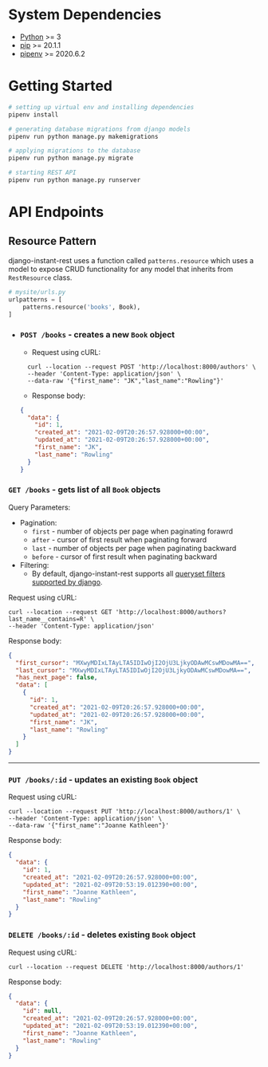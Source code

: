 # System Dependencies

- [Python](https://www.python.org/downloads/) >= 3 
- [pip]() >= 20.1.1
- [pipenv](https://pipenv.pypa.io/en/latest/) >= 2020.6.2

# Getting Started
```sh
# setting up virtual env and installing dependencies
pipenv install

# generating database migrations from django models
pipenv run python manage.py makemigrations

# applying migrations to the database
pipenv run python manage.py migrate

# starting REST API
pipenv run python manage.py runserver
```
# API Endpoints
## Resource Pattern
django-instant-rest uses a function called `patterns.resource` which uses a model to expose CRUD functionality for any model that inherits from `RestResource` class.
```py
# mysite/urls.py
urlpatterns = [
    patterns.resource('books', Book),
]
```
- ### `POST /books` - creates a new `Book` object
  - Request using cURL:
  ```
    curl --location --request POST 'http://localhost:8000/authors' \
    --header 'Content-Type: application/json' \
    --data-raw '{"first_name": "JK","last_name":"Rowling"}'
  ```
  - Response body:
  ```JSON
  {
    "data": {
      "id": 1,
      "created_at": "2021-02-09T20:26:57.928000+00:00",
      "updated_at": "2021-02-09T20:26:57.928000+00:00",
      "first_name": "JK",
      "last_name": "Rowling"
    }
  }
  ```
### `GET /books` - gets list of all `Book` objects
Query Parameters: 
- Pagination:
  - `first` - number of objects per page when paginating forawrd
  - `after` - cursor of first result when paginating forward
  - `last` - number of objects per page when paginating backward
  - `before` - cursor of first result when paginating backward
- Filtering:
  - By default, django-instant-rest supports all [queryset filters supported by django](https://docs.djangoproject.com/en/3.1/topics/db/queries/#retrieving-specific-objects-with-filters).

Request using cURL:
  ```
  curl --location --request GET 'http://localhost:8000/authors?last_name__contains=R' \
  --header 'Content-Type: application/json'
  ```
Response body:
  ```JSON
  {
    "first_cursor": "MXwyMDIxLTAyLTA5IDIwOjI2OjU3LjkyODAwMCswMDowMA==",
    "last_cursor": "MXwyMDIxLTAyLTA5IDIwOjI2OjU3LjkyODAwMCswMDowMA==",
    "has_next_page": false,
    "data": [
      {
        "id": 1,
        "created_at": "2021-02-09T20:26:57.928000+00:00",
        "updated_at": "2021-02-09T20:26:57.928000+00:00",
        "first_name": "JK",
        "last_name": "Rowling"
      }
    ]
  }
  ```
---
### `PUT /books/:id` - updates an existing `Book` object
Request using cURL:
  ```
  curl --location --request PUT 'http://localhost:8000/authors/1' \
  --header 'Content-Type: application/json' \
  --data-raw '{"first_name":"Joanne Kathleen"}'
  ```
Response body:
```JSON
{
  "data": {
    "id": 1,
    "created_at": "2021-02-09T20:26:57.928000+00:00",
    "updated_at": "2021-02-09T20:53:19.012390+00:00",
    "first_name": "Joanne Kathleen",
    "last_name": "Rowling"
  }
}
```
### `DELETE /books/:id` - deletes existing `Book` object
Request using cURL:
```
curl --location --request DELETE 'http://localhost:8000/authors/1'
```
Response body:
```JSON
{
  "data": {
    "id": null,
    "created_at": "2021-02-09T20:26:57.928000+00:00",
    "updated_at": "2021-02-09T20:53:19.012390+00:00",
    "first_name": "Joanne Kathleen",
    "last_name": "Rowling"
  }
}
```